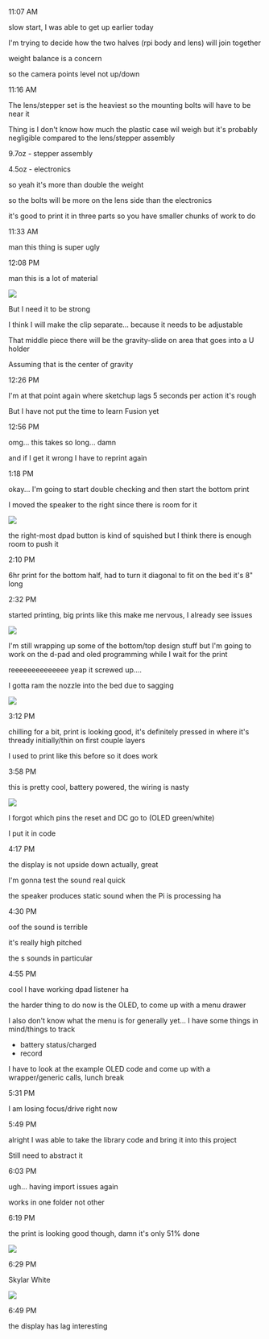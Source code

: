 11:07 AM

slow start, I was able to get up earlier today

I'm trying to decide how the two halves (rpi body and lens) will join together

weight balance is a concern

so the camera points level not up/down

11:16 AM

The lens/stepper set is the heaviest so the mounting bolts will have to be near it

Thing is I don't know how much the plastic case wil weigh but it's probably negligible compared to the lens/stepper assembly

9.7oz - stepper assembly

4.5oz - electronics

so yeah it's more than double the weight

so the bolts will be more on the lens side than the electronics

it's good to print it in three parts so you have smaller chunks of work to do

11:33 AM

man this thing is super ugly

12:08 PM

man this is a lot of material

<img src="../images/alot-of-material.JPG"/>

But I need it to be strong

I think I will make the clip separate... because it needs to be adjustable

That middle piece there will be the gravity-slide on area that goes into a U holder

Assuming that is the center of gravity

12:26 PM

I'm at that point again where sketchup lags 5 seconds per action it's rough

But I have not put the time to learn Fusion yet

12:56 PM

omg... this takes so long... damn

and if I get it wrong I have to reprint again

1:18 PM

okay... I'm going to start double checking and then start the bottom print

I moved the speaker to the right since there is room for it

<img src="../images/move.JPG"/>

the right-most dpad button is kind of squished but I think there is enough room to push it

2:10 PM

6hr print for the bottom half, had to turn it diagonal to fit on the bed it's 8" long

2:32 PM

started printing, big prints like this make me nervous, I already see issues

<img src="../images/print-errors.JPG"/>

I'm still wrapping up some of the bottom/top design stuff but I'm going to work on the d-pad and oled programming while I wait for the print

reeeeeeeeeeeeee yeap it screwed up....

I gotta ram the nozzle into the bed due to sagging

<img src="../images/failed-print.JPG"/>

3:12 PM

chilling for a bit, print is looking good, it's definitely pressed in where it's thready initially/thin on first couple layers

I used to print like this before so it does work

3:58 PM

this is pretty cool, battery powered, the wiring is nasty

<img src="../images/battery-powered.JPG"/>

I forgot which pins the reset and DC go to (OLED green/white)

I put it in code

4:17 PM

the display is not upside down actually, great

I'm gonna test the sound real quick

the speaker produces static sound when the Pi is processing ha

4:30 PM

oof the sound is terrible

it's really high pitched

the s sounds in particular

4:55 PM

cool I have working dpad listener ha

the harder thing to do now is the OLED, to come up with a menu drawer

I also don't know what the menu is for generally yet... I have some things in mind/things to track

- battery status/charged
- record

I have to look at the example OLED code and come up with a wrapper/generic calls, lunch break

5:31 PM

I am losing focus/drive right now

5:49 PM

alright I was able to take the library code and bring it into this project

Still need to abstract it

6:03 PM

ugh... having import issues again

works in one folder not other

6:19 PM

the print is looking good though, damn it's only 51% done

<img src="../images/printing-base.JPG"/>

6:29 PM

Skylar White

<img src="../images/yo.JPG"/>

6:49 PM

the display has lag interesting
